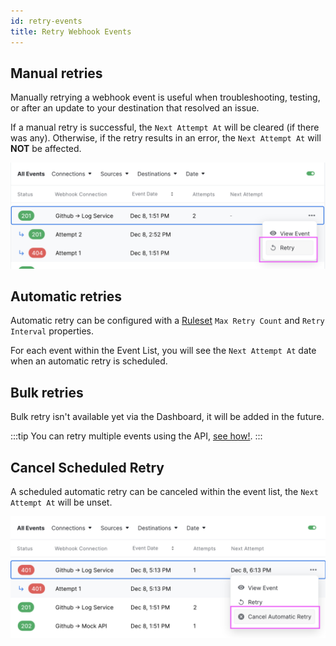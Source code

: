 ```yaml
---
id: retry-events
title: Retry Webhook Events
---
```


## Manual retries

Manually retrying a webhook event is useful when troubleshooting, testing, or after an update to your destination that resolved an issue.

If a manual retry is successful, the `Next Attempt At` will be cleared (if there was any). Otherwise, if the retry results in an error, the `Next Attempt At` will **NOT** be affected.

![Manual Retry a webhook event](../static/img/events/manual-retry.png)

## Automatic retries

Automatic retry can be configured with a [Ruleset](rulesets) `Max Retry Count` and `Retry Interval` properties.

For each event within the Event List, you will see the `Next Attempt At` date when an automatic retry is scheduled.

## Bulk retries

Bulk retry isn't available yet via the Dashboard, it will be added in the future.

:::tip
You can retry multiple events using the API, [see how!](bulk-retries).
:::

## Cancel Scheduled Retry

A scheduled automatic retry can be canceled within the event list, the `Next Attempt At` will be unset.

![Cancel Retry a webhook event](../static/img/events/cancel-retry.png)
